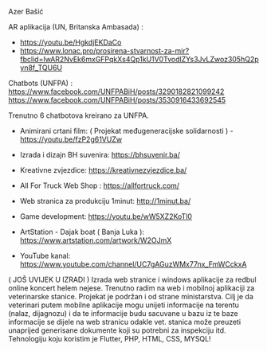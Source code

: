 Azer Bašić


AR aplikacija (UN, Britanska Ambasada) : 
- https://youtu.be/HgkdjEKDaCo
- https://www.lonac.pro/prosirena-stvarnost-za-mir?fbclid=IwAR2NvEk6mxGFPqkXs4Qp1kU1V0TvodlZYs3JvLZwoz305hQ2pyn8f_TQU6U

Chatbots (UNFPA) : https://www.facebook.com/UNFPABiH/posts/3290182821099242
https://www.facebook.com/UNFPABiH/posts/3530916433692545

Trenutno 6 chatbotova kreirano za UNFPA.

- Animirani crtani film:  ( Projekat međugeneracijske solidarnosti ) - https://youtu.be/fzP2g61VUZw

- Izrada i dizajn BH suvenira: https://bhsuvenir.ba/

- Kreativne zvjezdice:  https://kreativnezvjezdice.ba/

- All For Truck Web Shop : https://allfortruck.com/

- Web stranica za produkciju 1minut: http://1minut.ba/

- Game development: https://youtu.be/wW5XZ2KoTl0

- ArtStation - Dajak boat ( Banja Luka ): https://www.artstation.com/artwork/W2OJmX

- YouTube kanal: https://www.youtube.com/channel/UC7gAGuzWMx77nx_FmWCckxA

( JOŠ UVIJEK U IZRADI ) 
Izrada web stranice i windows aplikacije za redbul online koncert helem nejese.
Trenutno radim na web i mobilnoj aplikaciji za veterinarske stanice. Projekat je podržan i od strane ministarstva. Cilj je da veterinari putem mobilne aplikacije mogu unijeti informacije na terentu (nalaz, dijagnozu) i da te informacije budu sacuvane u bazu iz te baze informacije se dijele na web stranicu odakle vet. stanica može preuzeti unaprijed generisane dokumente koji su potrebni za inspekciju itd. Tehnologiju koju koristim je Flutter, PHP, HTML, CSS, MYSQL! 

